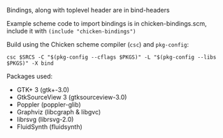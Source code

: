 Bindings, along with toplevel header are in bind-headers

Example scheme code to import bindings is in chicken-bindings.scm, include it with `(include "chicken-bindings")`

Build using the Chicken scheme compiler (`csc`) and `pkg-config`:

```
csc $SRCS -C "$(pkg-config --cflags $PKGS)" -L "$(pkg-config --libs $PKGS)" -X bind
```

Packages used:
* GTK+ 3 (gtk+-3.0)
* GtkSourceView 3 (gtksourceview-3.0)
* Poppler (poppler-glib)
* Graphviz (libcgraph & libgvc)
* librsvg (librsvg-2.0)
* FluidSynth (fluidsynth)

